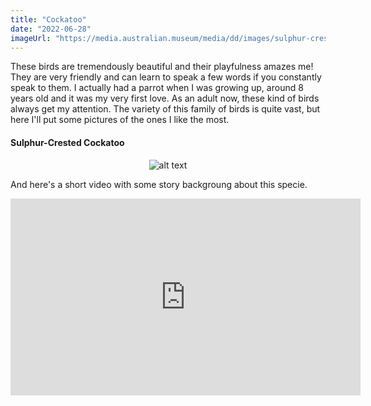 ```yaml
---
title: "Cockatoo"
date: "2022-06-28"
imageUrl: "https://media.australian.museum/media/dd/images/sulphur-crested_cockatoo.81ff5dc.width-1200.1e450b9.jpg"
---
```


These birds are tremendously beautiful and their playfulness amazes me! They are very friendly and can learn to speak a few words if you constantly speak to them. I actually had a parrot when I was growing up, around 8 years old and it was my very first love. As an adult now, these kind of birds always get my attention. The variety of this family of birds is quite vast, but here I'll put some pictures of the ones I like the most. 

#### Sulphur-Crested Cockatoo

<center>

   ![alt text](https://media.australian.museum/media/dd/images/sulphur-crested_cockatoo.81ff5dc.width-1200.1e450b9.jpg "Sulphur-Crested Cockatoo")

</center>

And here's a short video with some story backgroung about this specie. 

<center>

<iframe width="560" height="315" src="https://www.youtube.com/embed/nbmzE3flflY" title="YouTube video player" frameborder="0" allow="accelerometer; autoplay; clipboard-write; encrypted-media; gyroscope; picture-in-picture" allowfullscreen></iframe>

</center>